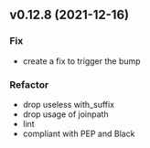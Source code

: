 ## v0.12.8 (2021-12-16)

### Fix

- create a fix to trigger the bump

### Refactor

- drop useless with_suffix
- drop usage of joinpath
- lint
- compliant with PEP and Black
